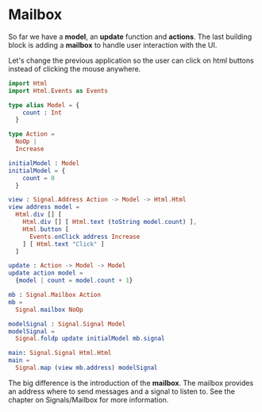 # Mailbox

So far we have a __model__, an __update__ function and __actions__. The last building block is adding a __mailbox__ to handle user interaction with the UI.

Let's change the previous application so the user can click on html buttons instead of clicking the mouse anywhere.

```elm
import Html
import Html.Events as Events

type alias Model = {
    count : Int
  }

type Action =
  NoOp |
  Increase

initialModel : Model
initialModel = {
    count = 0
  }

view : Signal.Address Action -> Model -> Html.Html
view address model =
  Html.div [] [
    Html.div [] [ Html.text (toString model.count) ],
    Html.button [
      Events.onClick address Increase
    ] [ Html.text "Click" ]
  ]

update : Action -> Model -> Model
update action model =
  {model | count = model.count + 1}

mb : Signal.Mailbox Action
mb =
  Signal.mailbox NoOp

modelSignal : Signal.Signal Model
modelSignal =
  Signal.foldp update initialModel mb.signal

main: Signal.Signal Html.Html
main =
  Signal.map (view mb.address) modelSignal
```

The big difference is the introduction of the __mailbox__. The mailbox provides an address where to send messages and a signal to listen to. See the chapter on Signals/Mailbox for more information.
